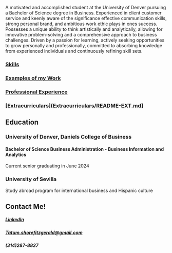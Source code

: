 A motivated and accomplished student at the University of Denver pursuing a Bachelor of Science degree in Business. Experienced in client customer service and keenly aware of the significance effective communication skills, strong personal brand, and ambitious work ethic plays in ones success. Possesses a unique ability to think artistically and analytically, allowing for innovative problem-solving and a comprehensive approach to business challenges. Driven by a passion for learning, actively seeking opportunities to grow personally and professionally, committed to absorbing knowledge from experienced individuals and continuously refining skill sets.
### [Skills](Skills/README-SKI.md)
### [Examples of my Work](WorkExamples/README-WOR)
### [Professional Experience](ProfessionalExperience/README-PRO.md)
### [Extracurriculars](Extracurriculars/README-EXT.md]
## Education
### University of Denver, Daniels College of Business
#### Bachelor of Science Business Administration - Business Information and Analytics
Current senior graduating in June 2024
### University of Sevilla
Study abroad program for international business and Hispanic culture
## Contact Me!
##### [LinkedIn](https://www.linkedin.com/in/tatumshore-fitzgerald/)
##### Tatum.shorefitzgerald@gmail.com
##### (314)287-8827
